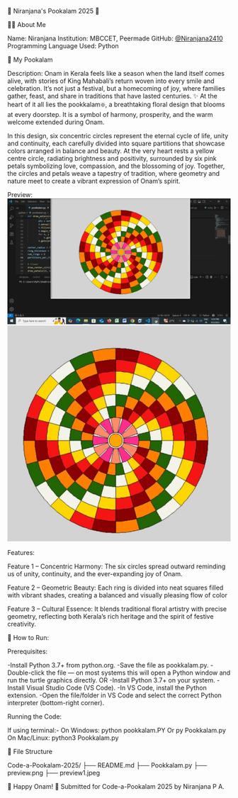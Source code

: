 🌸 Niranjana's Pookalam 2025 🌸

👨‍💻 About Me

Name: Niranjana 
Institution: MBCCET, Peermade
GitHub: [@Niranjana2410](https://github.com/Niranjana2410)
Programming Language Used: Python 


 🎨 My Pookalam

Description:
Onam in Kerala feels like a season when the land itself comes alive, with stories of King Mahabali’s return woven into every smile and celebration. It’s not just a festival, but a homecoming of joy, where families gather, feast, and share in traditions that have lasted centuries.
✨
 At the heart of it all lies the pookkalam❇️, a breathtaking floral design that blooms at every doorstep.
It is a symbol of harmony, prosperity, and the warm welcome extended during Onam.

 In this design, six concentric circles represent the eternal cycle of life, unity and continuity, each carefully divided into square partitions that showcase colors arranged in balance and beauty. At the very heart rests a yellow centre circle, radiating brightness and positivity, surrounded by six pink petals symbolizing love, compassion, and the blossoming of joy. Together, the circles and petals weave a tapestry of tradition, where geometry and nature meet to create a vibrant expression of Onam’s spirit.
 

Preview:
![Pookkalam preview](preview.png)
![pookkalam preview](preview1.jpeg)

Features:

Feature 1 – Concentric Harmony:
The six circles spread outward reminding us of unity, continuity, and the ever-expanding joy of Onam.

Feature 2 – Geometric Beauty:
Each ring is divided into neat squares filled with vibrant shades, creating a balanced and visually pleasing flow of color

Feature 3 – Cultural Essence:
It blends traditional floral artistry with precise geometry, reflecting both Kerala’s rich heritage and the spirit of festive creativity.


🚀 How to Run:

Prerequisites:  

-Install Python 3.7+ from python.org.
-Save the file as pookkalam.py.
-Double-click the file — on most systems this will open a Python window and run the turtle graphics directly.
      OR
-Install Python 3.7+ on your system.
-Install Visual Studio Code (VS Code).
-In VS Code, install the Python extension.
-Open the file/folder in VS Code and select the correct Python interpreter (bottom-right corner).

Running the Code:

If using terminal:-
On Windows:
       python pookkalam.PY
               Or
       py Pookkalam.py
On Mac/Linux:
python3  Pookkalam.py

📁 File Structure

Code-a-Pookalam-2025/
├── README.md 
├── Pookkalam.py
├── preview.png
├── preview1.jpeg


🎊 Happy Onam! 🎊
Submitted for Code-a-Pookalam 2025 by Niranjana P A.





